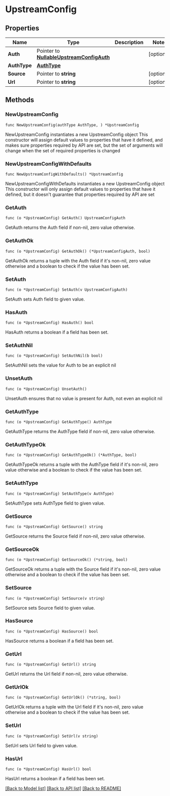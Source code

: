 # UpstreamConfig

## Properties

Name | Type | Description | Notes
------------ | ------------- | ------------- | -------------
**Auth** | Pointer to [**NullableUpstreamConfigAuth**](UpstreamConfigAuth.md) |  | [optional] 
**AuthType** | [**AuthType**](AuthType.md) |  | 
**Source** | Pointer to **string** |  | [optional] 
**Url** | Pointer to **string** |  | [optional] 

## Methods

### NewUpstreamConfig

`func NewUpstreamConfig(authType AuthType, ) *UpstreamConfig`

NewUpstreamConfig instantiates a new UpstreamConfig object
This constructor will assign default values to properties that have it defined,
and makes sure properties required by API are set, but the set of arguments
will change when the set of required properties is changed

### NewUpstreamConfigWithDefaults

`func NewUpstreamConfigWithDefaults() *UpstreamConfig`

NewUpstreamConfigWithDefaults instantiates a new UpstreamConfig object
This constructor will only assign default values to properties that have it defined,
but it doesn't guarantee that properties required by API are set

### GetAuth

`func (o *UpstreamConfig) GetAuth() UpstreamConfigAuth`

GetAuth returns the Auth field if non-nil, zero value otherwise.

### GetAuthOk

`func (o *UpstreamConfig) GetAuthOk() (*UpstreamConfigAuth, bool)`

GetAuthOk returns a tuple with the Auth field if it's non-nil, zero value otherwise
and a boolean to check if the value has been set.

### SetAuth

`func (o *UpstreamConfig) SetAuth(v UpstreamConfigAuth)`

SetAuth sets Auth field to given value.

### HasAuth

`func (o *UpstreamConfig) HasAuth() bool`

HasAuth returns a boolean if a field has been set.

### SetAuthNil

`func (o *UpstreamConfig) SetAuthNil(b bool)`

 SetAuthNil sets the value for Auth to be an explicit nil

### UnsetAuth
`func (o *UpstreamConfig) UnsetAuth()`

UnsetAuth ensures that no value is present for Auth, not even an explicit nil
### GetAuthType

`func (o *UpstreamConfig) GetAuthType() AuthType`

GetAuthType returns the AuthType field if non-nil, zero value otherwise.

### GetAuthTypeOk

`func (o *UpstreamConfig) GetAuthTypeOk() (*AuthType, bool)`

GetAuthTypeOk returns a tuple with the AuthType field if it's non-nil, zero value otherwise
and a boolean to check if the value has been set.

### SetAuthType

`func (o *UpstreamConfig) SetAuthType(v AuthType)`

SetAuthType sets AuthType field to given value.


### GetSource

`func (o *UpstreamConfig) GetSource() string`

GetSource returns the Source field if non-nil, zero value otherwise.

### GetSourceOk

`func (o *UpstreamConfig) GetSourceOk() (*string, bool)`

GetSourceOk returns a tuple with the Source field if it's non-nil, zero value otherwise
and a boolean to check if the value has been set.

### SetSource

`func (o *UpstreamConfig) SetSource(v string)`

SetSource sets Source field to given value.

### HasSource

`func (o *UpstreamConfig) HasSource() bool`

HasSource returns a boolean if a field has been set.

### GetUrl

`func (o *UpstreamConfig) GetUrl() string`

GetUrl returns the Url field if non-nil, zero value otherwise.

### GetUrlOk

`func (o *UpstreamConfig) GetUrlOk() (*string, bool)`

GetUrlOk returns a tuple with the Url field if it's non-nil, zero value otherwise
and a boolean to check if the value has been set.

### SetUrl

`func (o *UpstreamConfig) SetUrl(v string)`

SetUrl sets Url field to given value.

### HasUrl

`func (o *UpstreamConfig) HasUrl() bool`

HasUrl returns a boolean if a field has been set.


[[Back to Model list]](../README.md#documentation-for-models) [[Back to API list]](../README.md#documentation-for-api-endpoints) [[Back to README]](../README.md)


